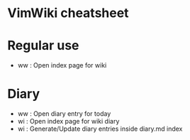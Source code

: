 # VimWiki cheatsheet

# Regular use

- <Leader>ww : Open index page for wiki

# Diary

- <Leader>w<Leader>w : Open diary entry for today
- <Leader>wi : Open index page for wiki diary
- <Leader>w<Leader>i : Generate/Update diary entries inside diary.md index

